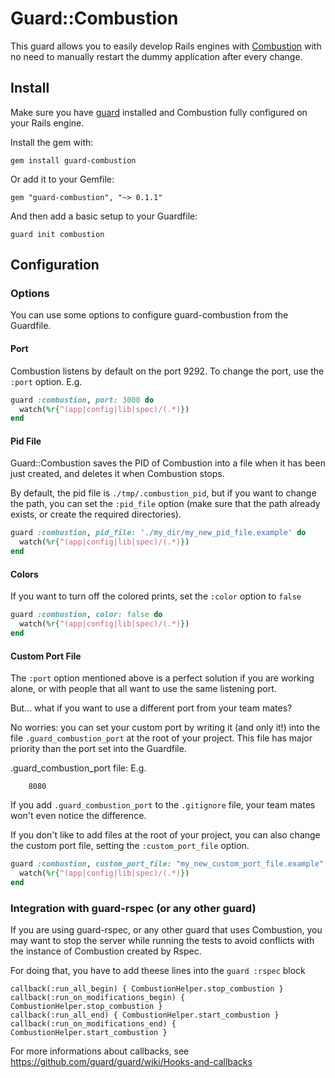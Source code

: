 # Guard::Combustion

This guard allows you to easily develop Rails engines with [Combustion](https://github.com/pat/combustion) with no need to manually restart the dummy application after every change.

## Install

Make sure you have [guard](http://github.com/guard/guard) installed and Combustion fully configured on your Rails engine.

Install the gem with:

    gem install guard-combustion

Or add it to your Gemfile:

    gem "guard-combustion", "~> 0.1.1"

And then add a basic setup to your Guardfile:

    guard init combustion

## Configuration

### Options

You can use some options to configure guard-combustion from the Guardfile.

#### Port

Combustion listens by default on the port 9292. To change the port, use the `:port` option. E.g.

```ruby
guard :combustion, port: 3000 do
  watch(%r{^(app|config|lib|spec)/(.*)})
end
```

#### Pid File

Guard::Combustion saves the PID of Combustion into a file when it has been just created, and deletes it when Combustion stops.

By default, the pid file is `./tmp/.combustion_pid`, but if you want to change the path, you can set the `:pid_file` option (make sure that the path already exists, or create the required directories).

```ruby
guard :combustion, pid_file: './my_dir/my_new_pid_file.example' do
  watch(%r{^(app|config|lib|spec)/(.*)})
end
```

#### Colors

If you want to turn off the colored prints, set the `:color` option to `false`

```ruby
guard :combustion, color: false do
  watch(%r{^(app|config|lib|spec)/(.*)})
end
```

#### Custom Port File

The `:port` option mentioned above is a perfect solution if you are working alone, or with people that all want to use the same listening port.

But... what if you want to use a different port from your team mates?

No worries: you can set your custom port by writing it (and only it!) into the file `.guard_combustion_port` at the root of your project. This file has major priority than the port set into the Guardfile.

.guard_combustion_port file: E.g.

        8080

If you add `.guard_combustion_port` to the `.gitignore` file, your team mates won't even notice the difference.

If you don't like to add files at the root of your project, you can also change the custom port file, setting the `:custom_port_file` option.

```ruby
guard :combustion, custom_port_file: "my_new_custom_port_file.example" do
  watch(%r{^(app|config|lib|spec)/(.*)})
end
```

### Integration with guard-rspec (or any other guard)

If you are using guard-rspec, or any other guard that uses Combustion, 
you may want to stop the server while running the tests 
to avoid conflicts with the instance of Combustion created by Rspec.

For doing that, you have to add theese lines into the `guard :rspec` block

    callback(:run_all_begin) { CombustionHelper.stop_combustion }
    callback(:run_on_modifications_begin) { CombustionHelper.stop_combustion }
    callback(:run_all_end) { CombustionHelper.start_combustion }
    callback(:run_on_modifications_end) { CombustionHelper.start_combustion }

For more informations about callbacks, see https://github.com/guard/guard/wiki/Hooks-and-callbacks